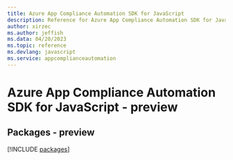 ```yaml
---
title: Azure App Compliance Automation SDK for JavaScript
description: Reference for Azure App Compliance Automation SDK for JavaScript
author: xirzec
ms.author: jeffish
ms.data: 04/20/2023
ms.topic: reference
ms.devlang: javascript
ms.service: appcomplianceautomation
---
```

# Azure App Compliance Automation SDK for JavaScript - preview
## Packages - preview
[!INCLUDE [packages](app-compliance-automation-index.md)]